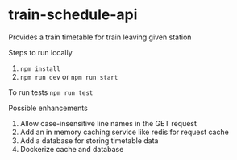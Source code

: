 # train-schedule-api
Provides a train timetable for train leaving given station

Steps to run locally
1. ```npm install```
2. ```npm run dev``` or ```npm run start```

To run tests
```npm run test```

Possible enhancements
1. Allow case-insensitive line names in the GET request
2. Add an in memory caching service like redis for request cache
3. Add a database for storing timetable data
4. Dockerize cache and database
